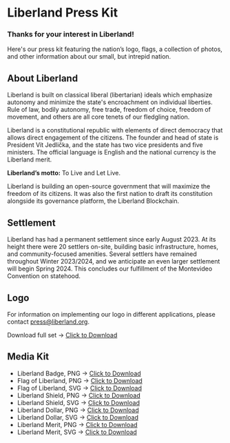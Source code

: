 # Liberland Press Kit

### Thanks for your interest in Liberland! 

Here's our press kit featuring the nation’s logo, flags, a collection of photos, and other information about our small, but intrepid nation.

## About Liberland

Liberland is built on classical liberal (libertarian) ideals which emphasize autonomy and minimize the state's encroachment on individual liberties. Rule of law, bodily autonomy, free trade, freedom of choice, freedom of movement, and others are all core tenets of our fledgling nation.

Liberland is a constitutional republic with elements of direct democracy that allows direct engagement of the citizens. The founder and head of state is President Vít Jedlička, and the state has two vice presidents and five ministers. The official language is English and the national currency is the Liberland merit.

**Liberland’s motto:** To Live and Let Live.

Liberland is building an open-source government that will maximize the freedom of its citizens. It was also the first nation to draft its constitution alongside its governance platform, the Liberland Blockchain.

## Settlement

Liberland has had a permanent settlement since early August 2023. At its height there were 20 settlers on-site, building basic infrastructure, homes, and community-focused amenities. Several settlers have remained throughout Winter 2023/2024, and we anticipate an even larger settlement will begin Spring 2024. This concludes our fulfillment of the Montevideo Convention on statehood.

## Logo

For information on implementing our logo in different applications, please contact press@liberland.org.

Download full set → [Click to Download](./LL-Logos.zip)

## Media Kit

- Liberland Badge, PNG → [Click to Download](./Badge_LL.png)
- Flag of Liberland, PNG → [Click to Download](./Liberland_Flag.png)
- Flag of Liberland, SVG → [Click to Download](./Liberland_Flag.svg)
- Liberland Shield, PNG → [Click to Download](./Liberland_Shield.png)
- Liberland Shield, SVG → [Click to Download](./Liberland_Shield.svg)
- Liberland Dollar, PNG → [Click to Download](./Liberland_Dollar_Circle.png)
- Liberland Dollar, SVG → [Click to Download](./Liberland_Dollar_Square.svg)
- Liberland Merit, PNG → [Click to Download](./Liberland_Merit_Square.png)
- Liberland Merit, SVG → [Click to Download](./Liberland_Merit_Square.svg)